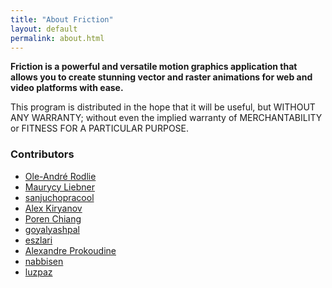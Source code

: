 ```yaml
---
title: "About Friction"
layout: default
permalink: about.html
---
```


**Friction is a powerful and versatile motion graphics application that allows you to create stunning vector and raster animations for web and video platforms with ease.**

This program is distributed in the hope that it will be useful, but WITHOUT ANY WARRANTY; without even the implied warranty of MERCHANTABILITY or FITNESS FOR A PARTICULAR PURPOSE.

### Contributors

* [Ole-André Rodlie](https://github.com/rodlie)
* [Maurycy Liebner](https://github.com/MaurycyLiebner)
* [sanjuchopracool](https://github.com/sanjuchopracool)
* [Alex Kiryanov](https://github.com/AlexKiryanov)
* [Poren Chiang](https://github.com/rschiang)
* [goyalyashpal](https://github.com/goyalyashpal)
* [eszlari](https://github.com/eszlari)
* [Alexandre Prokoudine](https://github.com/prokoudine)
* [nabbisen](https://github.com/nabbisen)
* [luzpaz](https://github.com/luzpaz)
